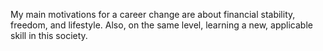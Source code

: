 My main motivations for a career change are about financial stability, freedom, and lifestyle. Also, on the same level, learning a new, applicable skill in this society. 
